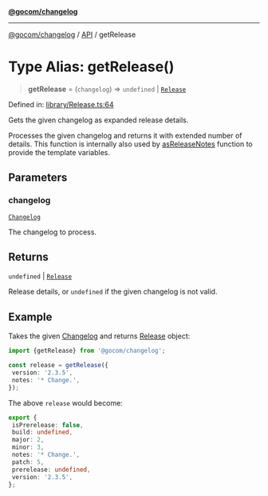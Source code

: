 [**@gocom/changelog**](../README.md)

***

[@gocom/changelog](../README.md) / [API](../Public/API.md) / getRelease

# Type Alias: getRelease()

> **getRelease** = (`changelog`) => `undefined` \| [`Release`](../Types/API.Release.md)

Defined in: [library/Release.ts:64](https://github.com/gocom/changelog/blob/32bb28ae14050ef6844283da2cd05b4dcbd93886/src/library/Release.ts#L64)

Gets the given changelog as expanded release details.

Processes the given changelog and returns it with extended number of details. This function is internally also
used by [asReleaseNotes](API.asReleaseNotes.md) function to provide the template variables.

## Parameters

### changelog

[`Changelog`](../Types/API.Changelog.md)

The changelog to process.

## Returns

`undefined` \| [`Release`](../Types/API.Release.md)

Release details, or `undefined` if the given changelog is not valid.

## Example

Takes the given [Changelog](../Types/API.Changelog.md) and returns [Release](../Types/API.Release.md) object:
```ts
import {getRelease} from '@gocom/changelog';

const release = getRelease({
 version: '2.3.5',
 notes: '* Change.',
});
```
The above `release` would become:
```ts
export {
 isPrerelease: false,
 build: undefined,
 major: 2,
 minor: 3,
 notes: '* Change.',
 patch: 5,
 prerelease: undefined,
 version: '2.3.5',
};
```
